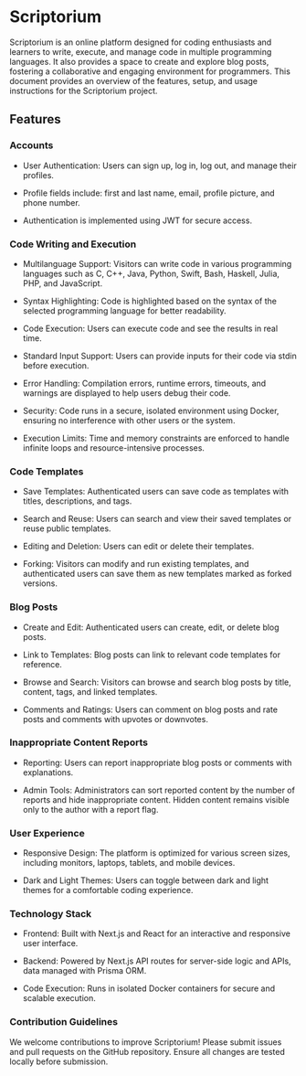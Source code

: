 # Scriptorium

Scriptorium is an online platform designed for coding enthusiasts and learners to write, execute, and manage code in multiple programming languages. It also provides a space to create and explore blog posts, fostering a collaborative and engaging environment for programmers. This document provides an overview of the features, setup, and usage instructions for the Scriptorium project.

## Features

### Accounts

- User Authentication: Users can sign up, log in, log out, and manage their profiles.

- Profile fields include: first and last name, email, profile picture, and phone number.

- Authentication is implemented using JWT for secure access.

### Code Writing and Execution

- Multilanguage Support: Visitors can write code in various programming languages such as C, C++, Java, Python, Swift, Bash, Haskell, Julia, PHP, and JavaScript.

- Syntax Highlighting: Code is highlighted based on the syntax of the selected programming language for better readability.

- Code Execution: Users can execute code and see the results in real time.

- Standard Input Support: Users can provide inputs for their code via stdin before execution.

- Error Handling: Compilation errors, runtime errors, timeouts, and warnings are displayed to help users debug their code.

- Security: Code runs in a secure, isolated environment using Docker, ensuring no interference with other users or the system.

- Execution Limits: Time and memory constraints are enforced to handle infinite loops and resource-intensive processes.

### Code Templates

- Save Templates: Authenticated users can save code as templates with titles, descriptions, and tags.

- Search and Reuse: Users can search and view their saved templates or reuse public templates.

- Editing and Deletion: Users can edit or delete their templates.

- Forking: Visitors can modify and run existing templates, and authenticated users can save them as new templates marked as forked versions.

### Blog Posts

- Create and Edit: Authenticated users can create, edit, or delete blog posts.

- Link to Templates: Blog posts can link to relevant code templates for reference.

- Browse and Search: Visitors can browse and search blog posts by title, content, tags, and linked templates.

- Comments and Ratings: Users can comment on blog posts and rate posts and comments with upvotes or downvotes.

### Inappropriate Content Reports

- Reporting: Users can report inappropriate blog posts or comments with explanations.

- Admin Tools: Administrators can sort reported content by the number of reports and hide inappropriate content. Hidden content remains visible only to the author with a report flag.

### User Experience

- Responsive Design: The platform is optimized for various screen sizes, including monitors, laptops, tablets, and mobile devices.

- Dark and Light Themes: Users can toggle between dark and light themes for a comfortable coding experience.

### Technology Stack

- Frontend: Built with Next.js and React for an interactive and responsive user interface.

- Backend: Powered by Next.js API routes for server-side logic and APIs, data managed with Prisma ORM.

- Code Execution: Runs in isolated Docker containers for secure and scalable execution.

### Contribution Guidelines

We welcome contributions to improve Scriptorium! Please submit issues and pull requests on the GitHub repository. Ensure all changes are tested locally before submission.
